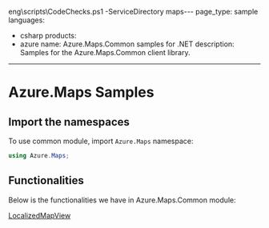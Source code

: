 eng\scripts\CodeChecks.ps1 -ServiceDirectory maps---
page_type: sample
languages:
- csharp
products:
- azure
name: Azure.Maps.Common samples for .NET
description: Samples for the Azure.Maps.Common client library.
---

# Azure.Maps Samples

## Import the namespaces

To use common module, import `Azure.Maps` namespace:

```C# Snippet:ImportCommonNamespace
using Azure.Maps;
```

## Functionalities

Below is the functionalities we have in Azure.Maps.Common module:

[LocalizedMapView](https://github.com/Azure/azure-sdk-for-net/blob/main/sdk/maps/Azure.Maps.Common/samples/LocalizedMapView.md)
